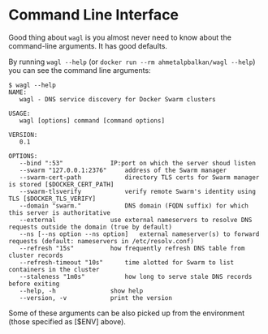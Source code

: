 # Command Line Interface

Good thing about `wagl` is you almost never need to know about the command-line
arguments. It has good defaults.

By running `wagl --help` (or `docker run --rm ahmetalpbalkan/wagl --help`) you
can see the command line arguments: 

```
$ wagl --help
NAME:
   wagl - DNS service discovery for Docker Swarm clusters

USAGE:
   wagl [options] command [command options]

VERSION:
   0.1

OPTIONS:
   --bind ":53"				IP:port on which the server shoud listen
   --swarm "127.0.0.1:2376"		address of the Swarm manager
   --swarm-cert-path 			directory TLS certs for Swarm manager is stored [$DOCKER_CERT_PATH]
   --swarm-tlsverify			verify remote Swarm's identity using TLS [$DOCKER_TLS_VERIFY]
   --domain "swarm."			DNS domain (FQDN suffix) for which this server is authoritative
   --external				use external nameservers to resolve DNS requests outside the domain (true by default)
   --ns [--ns option --ns option]	external nameserver(s) to forward requests (default: nameservers in /etc/resolv.conf)
   --refresh "15s"			how frequently refresh DNS table from cluster records
   --refresh-timeout "10s"		time alotted for Swarm to list containers in the cluster
   --staleness "1m0s"			how long to serve stale DNS records before exiting
   --help, -h				show help
   --version, -v			print the version
```

Some of these arguments can be also picked up from the environment (those
specified as [$ENV] above).